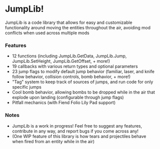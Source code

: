 # JumpLib!
JumpLib is a code library that allows for easy and customizable functionality around moving the entities throughout the air, avoiding mod conflicts when used across multiple mods
### Features
- 12 functions (including JumpLib.GetData, JumpLib.Jump, JumpLib.SetHeight, JumpLib.GetOffset, + more!)
- 19 callbacks with various return types and optional parameters
- 23 jump flags to modify default jump behavior (familiar, laser, and knife follow behavior, collision controls, bomb behavior, + more!)
- "Tag" system to keep track of sources of jumps, and run code for only specific jumps
- Cool bomb behavior, allowing bombs to be dropped while in the air that explode upon landing (configurable through jump flags)
- Pitfall mechanics (with Fiend Folio Lily Pad support)
### Notes
- JumpLib is a work in progress! Feel free to suggest any features, contribute in any way, and report bugs if you come across any!
- (One WIP feature of this library is how tears and projectiles behave when fired from an entity while in the air)
